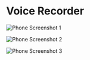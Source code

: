# Voice Recorder

![Phone Screenshot 1](https://github.com/ismayilovmurad/Voice-Recorder/assets/42063887/c574fba3-6724-483a-99d8-7062d7286574)

![Phone Screenshot 2](https://github.com/ismayilovmurad/Voice-Recorder/assets/42063887/12356c0c-4e70-4722-89a9-5089d77f309a)

![Phone Screenshot 3](https://github.com/ismayilovmurad/Voice-Recorder/assets/42063887/c3c86425-4a81-4d15-a4de-208a95c50fc9)
